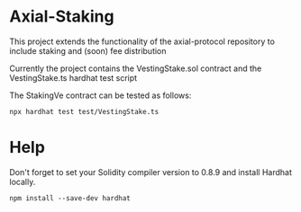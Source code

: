 # Axial-Staking

This project extends the functionality of the axial-protocol repository to include staking and (soon) fee distribution

Currently the project contains the VestingStake.sol contract and the VestingStake.ts hardhat test script 

The StakingVe contract can be tested as follows:

```shell
npx hardhat test test/VestingStake.ts
```

# Help

Don't forget to set your Solidity compiler version to 0.8.9 and install Hardhat locally.

```shell
npm install --save-dev hardhat
```
